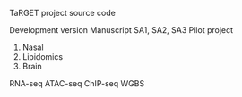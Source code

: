 TaRGET project source code

Development version
Manuscript SA1, SA2, SA3
Pilot project
1) Nasal
2) Lipidomics
3) Brain

RNA-seq
ATAC-seq
ChIP-seq
WGBS
